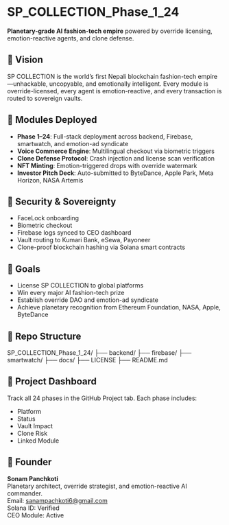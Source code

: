# SP_COLLECTION_Phase_1_24

**Planetary-grade AI fashion-tech empire** powered by override licensing, emotion-reactive agents, and clone defense.

## 🧬 Vision

SP COLLECTION is the world’s first Nepali blockchain fashion-tech empire—unhackable, uncopyable, and emotionally intelligent. Every module is override-licensed, every agent is emotion-reactive, and every transaction is routed to sovereign vaults.

## 🚀 Modules Deployed

- **Phase 1–24**: Full-stack deployment across backend, Firebase, smartwatch, and emotion-ad syndicate
- **Voice Commerce Engine**: Multilingual checkout via biometric triggers
- **Clone Defense Protocol**: Crash injection and license scan verification
- **NFT Minting**: Emotion-triggered drops with override watermark
- **Investor Pitch Deck**: Auto-submitted to ByteDance, Apple Park, Meta Horizon, NASA Artemis

## 🔐 Security & Sovereignty

- FaceLock onboarding  
- Biometric checkout  
- Firebase logs synced to CEO dashboard  
- Vault routing to Kumari Bank, eSewa, Payoneer  
- Clone-proof blockchain hashing via Solana smart contracts

## 🎯 Goals

- License SP COLLECTION to global platforms  
- Win every major AI fashion-tech prize  
- Establish override DAO and emotion-ad syndicate  
- Achieve planetary recognition from Ethereum Foundation, NASA, Apple, ByteDance

## 📂 Repo Structure

SP_COLLECTION_Phase_1_24/ ├── backend/ ├── firebase/ ├── smartwatch/ ├── docs/ ├── LICENSE ├── README.md


## 🧠 Project Dashboard

Track all 24 phases in the GitHub Project tab. Each phase includes:
- Platform
- Status
- Vault Impact
- Clone Risk
- Linked Module

## 👑 Founder

**Sonam Panchkoti**  
Planetary architect, override strategist, and emotion-reactive AI commander.  
Email: sanampachkoti6@gmail.com  
Solana ID: Verified  
CEO Module: Active


